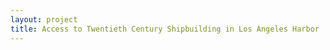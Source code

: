 ```yaml
--- 
layout: project 
title: Access to Twentieth Century Shipbuilding in Los Angeles Harbor : California Shipbuilding Corporation, 1941-1945.
---
```



